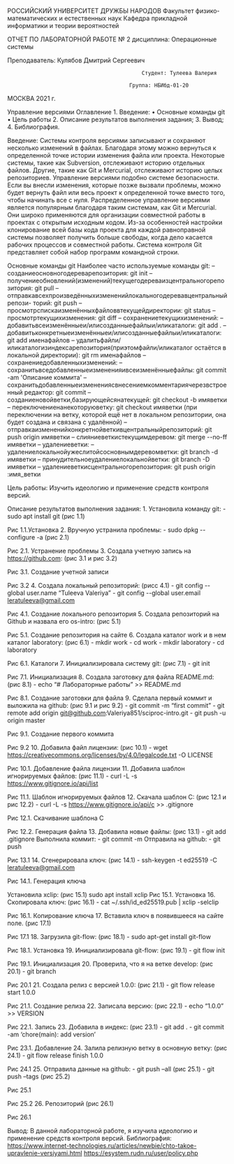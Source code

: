 РОССИЙСКИЙ УНИВЕРСИТЕТ ДРУЖБЫ НАРОДОВ Факультет физико-математических и естественных наук Кафедра прикладной информатики и теории вероятностей

ОТЧЕТ ПО ЛАБОРАТОРНОЙ РАБОТЕ № 2 дисциплина: Операционные системы

Преподаватель: Кулябов Дмитрий Сергеевич

                                               Студент: Тулеева Валерия                                    

                                           Группа: НБИбд-01-20                                       
МОСКВА 2021 г.

Управление версиями Оглавление 1. Введение: • Основные команды git • Цель работы 2. Описание результатов выполнения задания; 3. Вывод; 4. Библиография.

Введение: Системы контроля версиями записывают и сохраняют несколько изменений в файлах. Благодаря этому можно вернуться к определенной точке истории изменения файла или проекта. Некоторые системы, такие как Subversion, отслеживают историю отдельных файлов. Другие, такие как Git и Mercurial, отслеживают историю целых репозиториев. Управление версиями подобно системе безопасности. Если вы внесли изменения, которые позже вызвали проблемы, можно будет вернуть файл или весь проект к определенной точке вместо того, чтобы начинать все с нуля. Распределенное управление версиями является популярным благодаря таким системам, как Git и Mercurial. Они широко применяются для организации совместной работы в проектах с открытым исходным кодом. Из-за особенностей настройки клонирование всей базы кода проекта для каждой равноправной системы позволяет получить больше свободы, когда дело касается рабочих процессов и совместной работы. Система контроля Git представляет собой набор программ командной строки.

Основные команды git Наиболее часто используемые команды git: – созданиеосновногодереварепозитория: git init – получениеобновлений(изменений)текущегодереваизцентральногорепозитория: git pull – отправкавсехпроизведённыхизмененийлокальногодеревавцентральныйрепози- торий: git push – просмотрспискаизменённыхфайловвтекущейдиректории: git status – просмотртекущихизменения: git diff – сохранениетекущихизменений: – добавитьвсеизменённыеи/илисозданныефайлыи/иликаталоги: git add . – добавитьконкретныеизменённыеи/илисозданныефайлыи/иликаталоги: git add именафайлов – удалитьфайли/иликаталогизиндексарепозитория(приэтомфайли/иликаталог остаётся в локальной директории): git rm именафайлов – сохранениедобавленныхизменений: – сохранитьвседобавленныеизмененияивсеизменённыефайлы: git commit -am 'Описание коммита' – сохранитьдобавленныеизменениясвнесениемкомментариячерезвстроенный редактор: git commit – созданиеновойветки,базирующейсянатекущей: git checkout -b имяветки – переключениенанекоторуюветку: git checkout имяветки (при переключении на ветку, которой ещё нет в локальном репозитории, она будет создана и связана с удалённой) – отправкаизмененийконкретнойветкивцентральныйрепозиторий: git push origin имяветки – слияниеветкистекущимдеревом: git merge --no-ff имяветки – удалениеветки: – удалениелокальнойужеслитойсосновнымдеревомветки: git branch -d имяветки – принудительноеудалениелокальнойветки: git branch -D имяветки – удалениеветкисцентральногорепозитория: git push origin :имя_ветки

Цель работы: Изучить идеологию и применение средств контроля версий.

Описание результатов выполнения задания: 1. Установила команду git: - sudo apt install git (рис 1.1)

Рис 1.1.Установка 2. Вручную устранила проблемы: - sudo dpkg --configure -a (рис 2.1)

Рис 2.1. Устранение проблемы 3. Создала учетную запись на https://github.com: (рис 3.1 и рис 3.2)

Рис 3.1. Создание учетной записи

Рис 3.2 4. Создала локальный репозиторий: (рисс 4.1) - git config --global user.name “Tuleeva Valeriya” - git config --global user.email leratuleeva@gmail.com

Рис 4.1. Создание локального репозитория 5. Создала репозиторий на Github и назвала его os-intro: (рис 5.1)

Рис 5.1. Создание репозитория на сайте 6. Создала каталог work и в нем каталог laboratory: (рис 6.1) - mkdir work - cd work - mkdir laboratory - cd laboratory

Рис 6.1. Каталоги 7. Инициализировала систему git: (рис 7.1) - git init

Рис 7.1. Инициализация 8. Создала заготовку для файла README.md: (рис 8.1) - echo “# Лабораторные работы” >> README.md

Рис 8.1. Создание заготовки для файла 9. Сделала первый коммит и выложила на github: (рис 9.1 и рис 9.2) - git commit -m “first commit” - git remote add origin git@github.com:Valeriya851/sciproc-intro.git - git push -u origin master

Рис 9.1. Создание первого коммита

Рис 9.2 10. Добавила файл лицензии: (рис 10.1) - wget https://creativecommons.org/licenses/by/4.0/legalcode.txt -O LICENSE

Рис 10.1. Добавление файла лицензии 11. Добавила шаблон игнорируемых файлов: (рис 11.1) - curl -L -s https://www.gitignore.io/api/list

Рис 11.1. Шаблон игнорируемых файлов 12. Скачала шаблон С: (рис 12.1 и рис 12.2) - curl -L -s https://www.gitignore.io/api/c >> .gitignore

Рис 12.1. Скачивание шаблона С

Рис 12.2. Генерация файла 13. Добавила новые файлы: (рис 13.1) - git add .gitignore Выполнила коммит: - git commit -m Отправила на github: - git push

Рис 13.1 14. Сгенерировала ключ: (рис 14.1) - ssh-keygen -t ed25519 -C leratuleeva@gmail.com

Рис 14.1. Генерация ключа

Установила xclip: (рис 15.1)
sudo apt install xclip
Рис 15.1. Установка 16. Скопировала ключ: (рис 16.1) - cat ~/.ssh/id_ed25519.pub | xclip -selclip

Рис 16.1. Копирование ключа 17. Вставила ключ в появившееся на сайте поле. (рис 17.1)

Рис 17.1 18. Загрузила git-flow: (рис 18.1) - sudo apt-get install git-flow

Рис 18.1. Установка 19. Инициализировала git-flow: (рис 19.1) - git flow init

Рис 19.1. Инициализация 20. Проверила, что я на ветке develop: (рис 20.1) - git branch

Рис 20.1 21. Создала релиз с версией 1.0.0: (рис 21.1) - git flow release start 1.0.0

Рис 21.1. Создание релиза 22. Записала версию: (рис 22.1) - echo “1.0.0” >> VERSION

Рис 22.1. Запись 23. Добавила в индекс: (рис 23.1) - git add . - git commit -am ‘chore(main): add version’

Рис 23.1. Добавление 24. Залила релизную ветку в основную ветку: (рис 24.1) - git flow release finish 1.0.0

Рис 24.1 25. Отправила данные на github: - git push –all (рис 25.1) - git push –tags (рис 25.2)

Рис 25.1

Рис 25.2 26. Репозиторий (рис 26.1)

Рис 26.1

Вывод: В данной лабораторной работе, я изучила идеологию и применение средств контроля версий. Библиография: https://www.internet-technologies.ru/articles/newbie/chto-takoe-upravlenie-versiyami.html https://esystem.rudn.ru/user/policy.php
